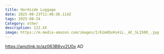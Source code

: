 ```yaml
---
title: Hardside Luggage
date: 2025-08-23T11:48:36.114Z
tags: 2025-08-24
Category: other
description: 122.XX
image: https://m.media-amazon.com/images/I/61mdQxHs4iL._AC_SL1500_.jpg
---
```

https://amzlink.to/az063B6vv2U0x   AD
